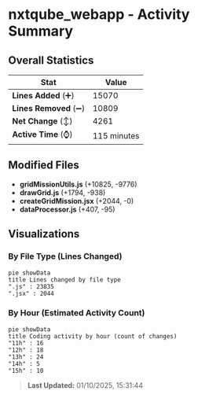 # nxtqube_webapp - Activity Summary 

## Overall Statistics

| Stat                   | Value                                                             |
| ---------------------- | ----------------------------------------------------------------- |
| **Lines Added** (➕)   | 15070                                          |
| **Lines Removed** (➖) | 10809                                        |
| **Net Change** (↕)    | 4261                |
| **Active Time** (⌚)   | 115 minutes |


## Modified Files
- **gridMissionUtils.js** (+10825, -9776)
- **drawGrid.js** (+1794, -938)
- **createGridMission.jsx** (+2044, -0)
- **dataProcessor.js** (+407, -95)

## Visualizations

### By File Type (Lines Changed)

```mermaid
pie showData
title Lines changed by file type
".js" : 23835
".jsx" : 2044
```

### By Hour (Estimated Activity Count)

```mermaid
pie showData
title Coding activity by hour (count of changes)
"11h" : 16
"12h" : 18
"13h" : 24
"14h" : 5
"15h" : 10
```


> **Last Updated:** 01/10/2025, 15:31:44